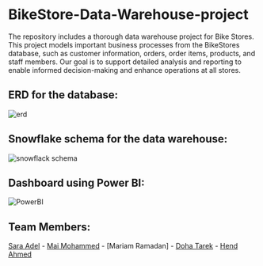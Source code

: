 # BikeStore-Data-Warehouse-project

The repository includes a thorough data warehouse project for Bike Stores. This project models important business processes from the BikeStores database, such as customer information, orders, order items, products, and staff members. Our goal is to support detailed analysis and reporting to enable informed decision-making and enhance operations at all stores.



## ERD for the database:

![erd](https://github.com/saraadel6/BikeStore-Data-Warehouse-project/assets/101582885/6506c64d-7224-4aef-ad7b-86e82b7e95cc)



## Snowflake schema for the data warehouse:

![snowflack schema](https://github.com/saraadel6/BikeStore-Data-Warehouse-project/assets/101582885/eb5ed3f5-d43c-4fd5-8e47-80fafe761cc3)



## Dashboard using Power BI:

![PowerBI](https://github.com/saraadel6/BikeStore-Data-Warehouse-project/assets/101582885/bb0efeb9-cb33-4f6a-a401-04cfd28dae5a)



## Team Members:
[Sara Adel](https://github.com/saraadel6) -
[Mai Mohammed](https://github.com/MaiMuhammad) -
[Mariam Ramadan] -
[Doha Tarek](https://github.com/Doha-Tarek155) -
[Hend Ahmed](https://github.com/LifelongLearner-HEND)
